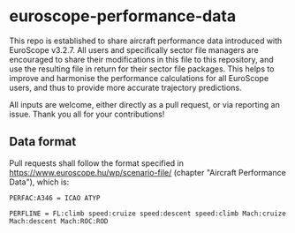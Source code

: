 # euroscope-performance-data

This repo is established to share aircraft performance data introduced with EuroScope v3.2.7. All users and specifically sector file managers are encouraged to share their modifications in this file to this repository, and use the resulting file in return for their sector file packages. This helps to improve and harmonise the performance calculations for all EuroScope users, and thus to provide more accurate trajectory predictions.

All inputs are welcome, either directly as a pull request, or via reporting an issue. Thank you all for your contributions!

## Data format
Pull requests shall follow the format specified in https://www.euroscope.hu/wp/scenario-file/ (chapter "Aircraft Performance Data"), which is:


``PERFAC:A346 = ICAO ATYP``

``PERFLINE = FL:climb speed:cruize speed:descent speed:climb Mach:cruize Mach:descent Mach:ROC:ROD``

